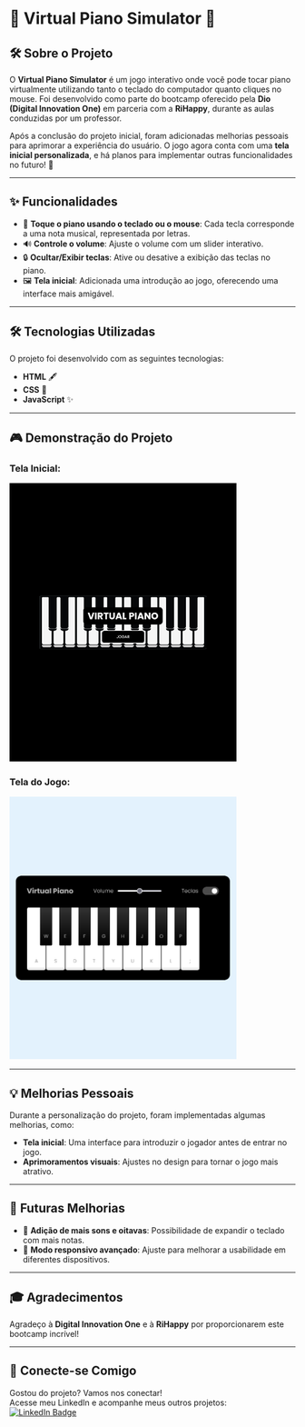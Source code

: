 # 🎹 Virtual Piano Simulator 🎹

## 🛠 Sobre o Projeto

O **Virtual Piano Simulator** é um jogo interativo onde você pode tocar piano virtualmente utilizando tanto o teclado do computador quanto cliques no mouse. Foi desenvolvido como parte do bootcamp oferecido pela **Dio (Digital Innovation One)** em parceria com a **RiHappy**, durante as aulas conduzidas por um professor.

Após a conclusão do projeto inicial, foram adicionadas melhorias pessoais para aprimorar a experiência do usuário. O jogo agora conta com uma **tela inicial personalizada**, e há planos para implementar outras funcionalidades no futuro! 🚀

---

## ✨ Funcionalidades

- 🎼 **Toque o piano usando o teclado ou o mouse**: Cada tecla corresponde a uma nota musical, representada por letras. 
- 🔊 **Controle o volume**: Ajuste o volume com um slider interativo.
- 🔒 **Ocultar/Exibir teclas**: Ative ou desative a exibição das teclas no piano.
- 🖼 **Tela inicial**: Adicionada uma introdução ao jogo, oferecendo uma interface mais amigável.

---

## 🛠 Tecnologias Utilizadas

O projeto foi desenvolvido com as seguintes tecnologias:  

- **HTML** 🖋️  
- **CSS** 🎨  
- **JavaScript** ✨  

---

## 🎮 Demonstração do Projeto

### Tela Inicial:
<img src="./src/images/Piano1.png" alt="Tela inicial do jogo Virtual Piano" width="400">

### Tela do Jogo:
<img src="./src/images/Piano2.png" alt="Tela de gameplay do Virtual Piano" width="400">

---

## 💡 Melhorias Pessoais

Durante a personalização do projeto, foram implementadas algumas melhorias, como:

- **Tela inicial**: Uma interface para introduzir o jogador antes de entrar no jogo.  
- **Aprimoramentos visuais**: Ajustes no design para tornar o jogo mais atrativo.   
---

## 🔮 Futuras Melhorias

- 🎵 **Adição de mais sons e oitavas**: Possibilidade de expandir o teclado com mais notas.  
- 📱 **Modo responsivo avançado**: Ajuste para melhorar a usabilidade em diferentes dispositivos.  

---

## 🎓 Agradecimentos

Agradeço à **Digital Innovation One** e à **RiHappy** por proporcionarem este bootcamp incrível!  

---

## 🔗 Conecte-se Comigo

Gostou do projeto? Vamos nos conectar!  
Acesse meu LinkedIn e acompanhe meus outros projetos:  
[![LinkedIn Badge](https://img.shields.io/badge/-Marlon_Alves%20-%231DA1F2?style=flat-square&logo=LinkedIn&logoColor=white&link=https://www.linkedin.com/in/marlon-alvss//)](https://www.linkedin.com/in/marlon-alvss/)
